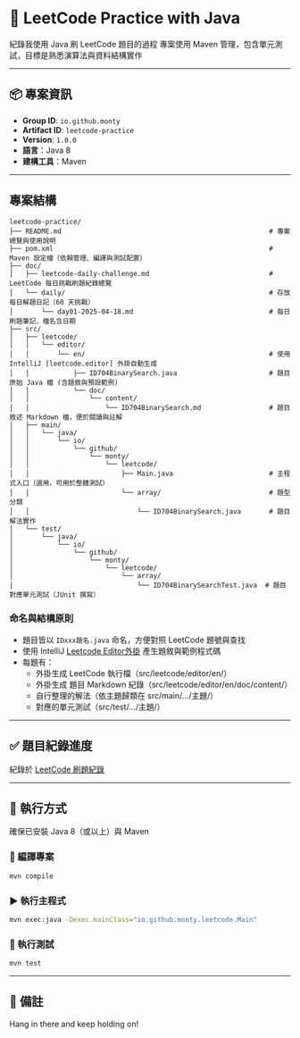 # 🧠 LeetCode Practice with Java

紀錄我使用 Java 刷 LeetCode 題目的過程
專案使用 Maven 管理，包含單元測試，目標是熟悉演算法與資料結構實作

---
  
## 📦 專案資訊

- **Group ID**: `io.github.monty`
- **Artifact ID**: `leetcode-practice`
- **Version**: `1.0.0`
- **語言**：Java 8
- **建構工具**：Maven

---

## 專案結構

```
leetcode-practice/
├── README.md                                                    # 專案總覽與使用說明
├── pom.xml                                                      # Maven 設定檔（依賴管理、編譯與測試配置）
├── doc/
│   ├── leetcode-daily-challenge.md                              # LeetCode 每日挑戰刷題紀錄總覽
│   └── daily/                                                   # 存放每日解題日記（60 天挑戰）
│       └── day01-2025-04-18.md                                  # 每日刷題筆記，檔名含日期
├── src/
│   ├── leetcode/
│   │   └── editor/
│   │       └── en/                                              # 使用 IntelliJ [leetcode.editor] 外掛自動生成
│   │           ├── ID704BinarySearch.java                       # 題目原始 Java 檔 (含題敘與預設範例)
│   │           └── doc/
│   │               └── content/
│   │                   └── ID704BinarySearch.md                 # 題目敘述 Markdown 檔，便於閱讀與註解
│   ├── main/
│   │   └── java/
│   │       └── io/
│   │           └── github/
│   │               └── monty/
│   │                   └── leetcode/
│   │                       ├── Main.java                        # 主程式入口（選用，可用於整體測試）
│   │                       └── array/                           # 題型分類
│   │                           └── ID704BinarySearch.java       # 題目解法實作
│   └── test/
│       └── java/
│           └── io/
│               └── github/
│                   └── monty/
│                       └── leetcode/
│                           └── array/
│                               └── ID704BinarySearchTest.java  # 題目對應單元測試（JUnit 撰寫）
```

### 命名與結構原則
- 題目皆以 `IDxxx題名.java` 命名，方便對照 LeetCode 題號與查找
- 使用 IntelliJ [Leetcode Editor外掛](https://github.com/shuzijun/leetcode-editor) 產生題敘與範例程式碼
- 每題有： 
  - 外掛生成 LeetCode 執行檔（src/leetcode/editor/en/） 
  - 外掛生成 題目 Markdown 紀錄（src/leetcode/editor/en/doc/content/） 
  - 自行整理的解法（依主題歸類在 src/main/.../主題/） 
  - 對應的單元測試（src/test/.../主題/）

---

## ✅ 題目紀錄進度
紀錄於 [LeetCode 刷題紀錄](doc/leetcode-daily-challenge.md)

---

## 🚀 執行方式
確保已安裝 Java 8（或以上）與 Maven

### 🔨 編譯專案
```bash
mvn compile
```

### ▶️ 執行主程式
```bash
mvn exec:java -Dexec.mainClass="io.github.monty.leetcode.Main"
```

### 🧪 執行測試
```bash
mvn test
```

---

## 📝 備註
Hang in there and keep holding on!